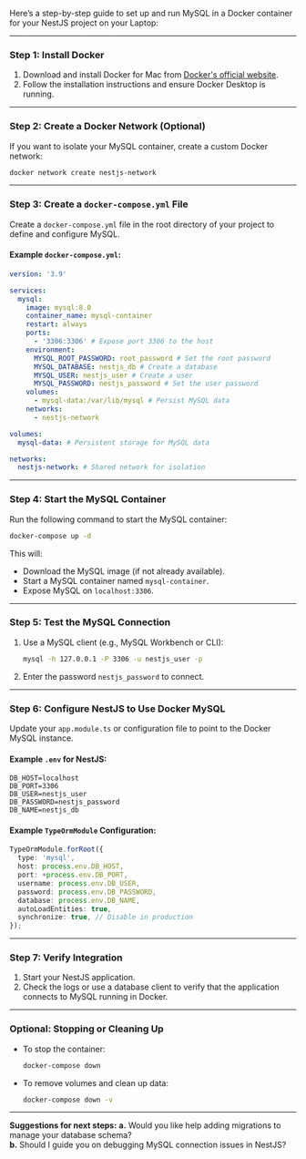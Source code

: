 Here’s a step-by-step guide to set up and run MySQL in a Docker container for your NestJS project on your Laptop:

---

### **Step 1: Install Docker**

1. Download and install Docker for Mac from [Docker's official website](https://www.docker.com/products/docker-desktop/).
2. Follow the installation instructions and ensure Docker Desktop is running.

---

### **Step 2: Create a Docker Network (Optional)**

If you want to isolate your MySQL container, create a custom Docker network:

```bash
docker network create nestjs-network
```

---

### **Step 3: Create a `docker-compose.yml` File**

Create a `docker-compose.yml` file in the root directory of your project to define and configure MySQL.

#### Example `docker-compose.yml`:

```yaml
version: '3.9'

services:
  mysql:
    image: mysql:8.0
    container_name: mysql-container
    restart: always
    ports:
      - '3306:3306' # Expose port 3306 to the host
    environment:
      MYSQL_ROOT_PASSWORD: root_password # Set the root password
      MYSQL_DATABASE: nestjs_db # Create a database
      MYSQL_USER: nestjs_user # Create a user
      MYSQL_PASSWORD: nestjs_password # Set the user password
    volumes:
      - mysql-data:/var/lib/mysql # Persist MySQL data
    networks:
      - nestjs-network

volumes:
  mysql-data: # Persistent storage for MySQL data

networks:
  nestjs-network: # Shared network for isolation
```

---

### **Step 4: Start the MySQL Container**

Run the following command to start the MySQL container:

```bash
docker-compose up -d
```

This will:

- Download the MySQL image (if not already available).
- Start a MySQL container named `mysql-container`.
- Expose MySQL on `localhost:3306`.

---

### **Step 5: Test the MySQL Connection**

1. Use a MySQL client (e.g., MySQL Workbench or CLI):
   ```bash
   mysql -h 127.0.0.1 -P 3306 -u nestjs_user -p
   ```
2. Enter the password `nestjs_password` to connect.

---

### **Step 6: Configure NestJS to Use Docker MySQL**

Update your `app.module.ts` or configuration file to point to the Docker MySQL instance.

#### Example `.env` for NestJS:

```env
DB_HOST=localhost
DB_PORT=3306
DB_USER=nestjs_user
DB_PASSWORD=nestjs_password
DB_NAME=nestjs_db
```

#### Example `TypeOrmModule` Configuration:

```typescript
TypeOrmModule.forRoot({
  type: 'mysql',
  host: process.env.DB_HOST,
  port: +process.env.DB_PORT,
  username: process.env.DB_USER,
  password: process.env.DB_PASSWORD,
  database: process.env.DB_NAME,
  autoLoadEntities: true,
  synchronize: true, // Disable in production
});
```

---

### **Step 7: Verify Integration**

1. Start your NestJS application.
2. Check the logs or use a database client to verify that the application connects to MySQL running in Docker.

---

### **Optional: Stopping or Cleaning Up**

- To stop the container:
  ```bash
  docker-compose down
  ```
- To remove volumes and clean up data:
  ```bash
  docker-compose down -v
  ```

---

**Suggestions for next steps:**
**a.** Would you like help adding migrations to manage your database schema?  
**b.** Should I guide you on debugging MySQL connection issues in NestJS?
